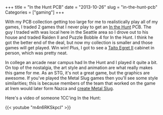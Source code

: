 +++
title = "In the Hunt PCB"
date = "2013-10-26"
slug = "in-the-hunt-pcb"
Categories = ["gaming"]
+++

With my PCB collection getting too large for me to realistically play all of my games, I traded 2
games that I never play to get an [In the Hunt](http://en.wikipedia.org/wiki/In_the_Hunt) PCB.  The
guy I traded with was local here in the Seattle area so I drove out to his house and traded
Raiden II and Puzzle Bobble 4 for In the Hunt.  I think he got the better end of the deal, but now
my collection is smaller and those games will get played.  Win win!  Plus, I got to see a
[Taito Egret II](http://wiki.arcadeotaku.com/w/Taito_Egret_II) cabinet in person, which was pretty
neat.

In college an arcade near campus had In the Hunt and I played it quite a bit.  On top of the
nostalgia, the art style and animation are what really makes this game for me.  As an STG, it's not
a great game, but the graphics are awesome.  If you've played the Metal Slug games then you'll see some
style similarities; this is because members of the team that worked on the game at Irem would later
form Nazca and [create Metal Slug](http://metalslug.wikia.com/wiki/The_origin_of_Metal_Slug).

Here's a video of someone 1CC'ing In the Hunt:

{{< youtube "m4n6RKSkpcI" >}}
